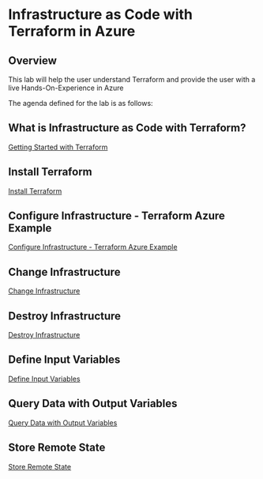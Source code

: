 # Infrastructure as Code with Terraform in Azure

## Overview

This lab will help the user understand Terraform and provide the user with a live Hands-On-Experience in Azure

The agenda defined for the lab is as follows:

## What is Infrastructure as Code with Terraform?

[Getting Started with Terraform](https://github.com/SD-14/EduLabs/blob/SD/Hashicorp/Azure/Module%201:%20Getting%20Started%20with%20Terraform.md)

## Install Terraform

[Install Terraform](https://github.com/SD-14/EduLabs/blob/SD/Hashicorp/Azure/Module%202:%20Install%20Terraform.md)

## Configure Infrastructure - Terraform Azure Example

[Configure Infrastructure - Terraform Azure Example](https://github.com/SD-14/EduLabs/blob/SD/Hashicorp/Azure/Module%203:%20Build%20Infrastructure%20-%20Terraform%20Azure%20Example.md)

## Change Infrastructure

[Change Infrastructure](https://github.com/SD-14/EduLabs/blob/SD/Hashicorp/Azure/Module%204:%20Change%20Infrastructure.md)

## Destroy Infrastructure

[Destroy Infrastructure](https://github.com/SD-14/EduLabs/blob/SD/Hashicorp/Azure/Module%205:%20Destroy%20Infrastructure.md)

## Define Input Variables

[Define Input Variables](https://github.com/SD-14/EduLabs/blob/SD/Hashicorp/Azure/Module%206:%20Define%20Input%20Variables.md)

## Query Data with Output Variables

[Query Data with Output Variables](https://github.com/SD-14/EduLabs/blob/SD/Hashicorp/Azure/Module%207:%20Query%20Data%20with%20Output%20Variables.md)

## Store Remote State

[Store Remote State](https://github.com/SD-14/EduLabs/blob/SD/Hashicorp/Azure/Module%208:%20Store%20Remote%20State.md)


